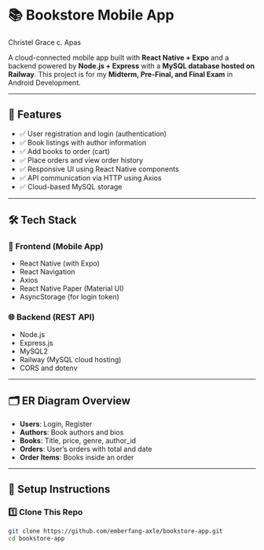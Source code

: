 # 📚 Bookstore Mobile App
Christel Grace c. Apas 


A cloud-connected mobile app built with **React Native + Expo** and a backend powered by **Node.js + Express** with a **MySQL database hosted on Railway**. This project is for my **Midterm, Pre-Final, and Final Exam** in Android Development.

---

## 📌 Features

- ✅ User registration and login (authentication)
- ✅ Book listings with author information
- ✅ Add books to order (cart)
- ✅ Place orders and view order history
- ✅ Responsive UI using React Native components
- ✅ API communication via HTTP using Axios
- ✅ Cloud-based MySQL storage

---

## 🛠 Tech Stack

### 📱 Frontend (Mobile App)
- React Native (with Expo)
- React Navigation
- Axios
- React Native Paper (Material UI)
- AsyncStorage (for login token)

### 🌐 Backend (REST API)
- Node.js
- Express.js
- MySQL2
- Railway (MySQL cloud hosting)
- CORS and dotenv

---

## 🗂 ER Diagram Overview

- **Users**: Login, Register
- **Authors**: Book authors and bios
- **Books**: Title, price, genre, author_id
- **Orders**: User’s orders with total and date
- **Order Items**: Books inside an order

---

## 🚀 Setup Instructions

### 1️⃣ Clone This Repo

```bash
git clone https://github.com/emberfang-axle/bookstore-app.git
cd bookstore-app
